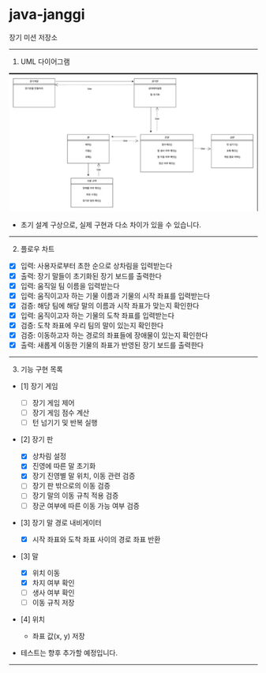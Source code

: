 # java-janggi

장기 미션 저장소

---

1. UML 다이어그램

![diagram.png](img/diagram.png)

- 초기 설계 구상으로, 실제 구현과 다소 차이가 있을 수 있습니다.

---

2. 플로우 차트

- [x] 입력: 사용자로부터 초한 순으로 상차림을 입력받는다
- [x] 출력: 장기 말들이 초기화된 장기 보드를 출력한다
- [x] 입력: 움직일 팀 이름을 입력받는다
- [x] 입력: 움직이고자 하는 기물 이름과 기물의 시작 좌표를 입력받는다
- [x] 검증: 해당 팀에 해당 말의 이름과 시작 좌표가 맞는지 확인한다
- [x] 입력: 움직이고자 하는 기물의 도착 좌표를 입력받는다
- [x] 검증: 도착 좌표에 우리 팀의 말이 있는지 확인한다
- [x] 검증: 이동하고자 하는 경로의 좌표들에 장애물이 있는지 확인한다
- [x] 출력: 새롭게 이동한 기물의 좌표가 반영된 장기 보드를 출력한다

---

3. 기능 구현 목록

- [1] 장기 게임
  - [ ] 장기 게임 제어
  - [ ] 장기 게임 점수 계산
  - [ ] 턴 넘기기 및 반복 실행
- [2] 장기 판
  - [x] 상차림 설정
  - [x] 진영에 따른 말 초기화
  - [x] 장기 진영별 말 위치, 이동 관련 검증
  - [ ] 장기 판 밖으로의 이동 검증
  - [ ] 장기 말의 이동 규칙 적용 검증
  - [ ] 장군 여부에 따른 이동 가능 여부 검증
- [3] 장기 말 경로 내비게이터
  - [x] 시작 좌표와 도착 좌표 사이의 경로 좌표 반환
- [3] 말
  - [x] 위치 이동
  - [x] 차지 여부 확인
  - [ ] 생사 여부 확인
  - [ ] 이동 규칙 저장
- [4] 위치
  - 좌표 값(x, y) 저장

- 테스트는 향후 추가할 예정입니다.
---
